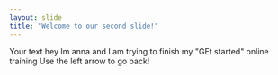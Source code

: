 ```yaml
---
layout: slide
title: "Welcome to our second slide!"
---
```

Your text hey Im anna and I am trying to finish my "GEt started" online training 
Use the left arrow to go back!
